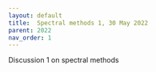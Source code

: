 ```yaml
---
layout: default
title:  Spectral methods 1, 30 May 2022
parent: 2022
nav_order: 1
---
```


Discussion 1 on spectral methods